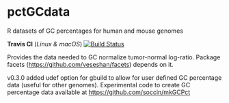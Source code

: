 # pctGCdata
R datasets of GC percentages for human and mouse genomes

**Travis CI** (_Linux & macOS_) [![Build Status](https://travis-ci.com/veseshan/pctGCdata.svg?branch=master)](https://travis-ci.com/veseshan/pctGCdata)

Provides the data needed to GC normalize tumor-normal log-ratio. 
Package facets (https://github.com/veseshan/facets) depends on it.

v0.3.0 added udef option for gbuild to allow for user defined GC percentage data (useful for other genomes).
Experimental code to create GC percentage data available at https://github.com/soccin/mkGCPct
